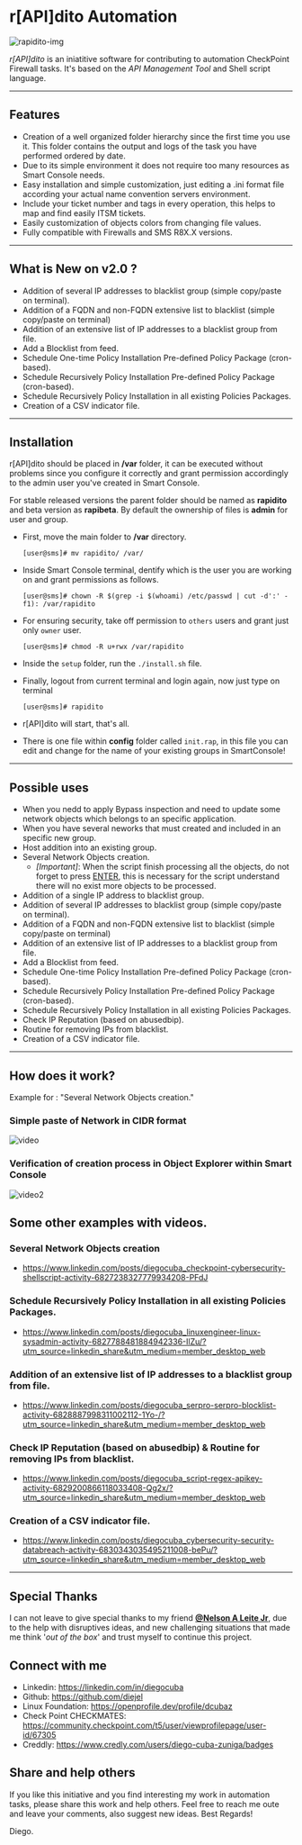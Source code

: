 # r[API]dito Automation #
![rapidito-img](https://user-images.githubusercontent.com/15971140/129296008-cec4df7f-a828-4b1d-875d-9796e2e5f6f1.JPG)

*r[API]dito* is an iniatitive software for contributing to automation CheckPoint Firewall tasks. It's based on the _API Management Tool_  and Shell script language.

---

## Features
- Creation of a well organized folder hierarchy since the first time you use it. This folder contains the output and logs of the task you have performed ordered by date.
- Due to its simple environment it does not require too many resources as Smart Console needs.
- Easy installation and simple customization, just editing a .ini format file according your actual name convention servers environment.
- Include your ticket number and tags in every operation, this helps to map and find easily ITSM tickets.
- Easily customization of objects colors from changing file values.
- Fully compatible with Firewalls and SMS R8X.X versions.

---

## What is New on v2.0 ?

- Addition of several IP addresses to blacklist group (simple copy/paste on terminal).
- Addition of a FQDN and non-FQDN extensive list to blacklist (simple copy/paste on terminal)
- Addition of an extensive list of IP addresses to a blacklist group from file.
- Add a Blocklist from feed.
- Schedule One-time Policy Installation Pre-defined Policy Package (cron-based).
- Schedule Recursively Policy Installation Pre-defined Policy Package (cron-based).
- Schedule Recursively Policy Installation in all existing Policies Packages.
- Creation of a CSV indicator file.  

---

## Installation
r[API]dito should be placed in **/var** folder, it can be executed without problems since you configure it correctly and grant permission accordingly to the admin user you've created in Smart Console.

For stable released versions the parent folder should be named as **rapidito** and beta version as **rapibeta**. By default the ownership of files is **admin** for user and group. 

- First, move the main folder to **/var** directory.

  `[user@sms]# mv rapidito/ /var/`

- Inside Smart Console terminal, dentify which is the user you are working on and grant permissions as follows. 

  `[user@sms]# chown -R $(grep -i $(whoami) /etc/passwd | cut -d':' -f1): /var/rapidito` 

- For ensuring security, take off permission to `others` users and grant just only `owner` user. 
  
  `[user@sms]# chmod -R u+rwx /var/rapidito`

- Inside the `setup` folder, run the `./install.sh` file.

- Finally, logout from current terminal and login again, now just type on terminal
    
    `[user@sms]# rapidito`

- r[API]dito will start, that's all.

* There is one file within **config** folder called `init.rap`, in this file you can edit and change for the name of your existing groups in SmartConsole! 
----

  
## Possible uses ##

- When you nedd to apply Bypass inspection and need to update some network objects which belongs to an specific application.
- When you have several neworks that must created and included in an specific new group. 
- Host addition into an existing group.
- Several Network Objects creation. 
  - *[Important]*: When the script finish processing all the objects, do not forget to press [ENTER](↵), this is necessary for the script understand there will no exist more objects to be processed. 
- Addition of a single IP address to blacklist group.
- Addition of several IP addresses to blacklist group (simple copy/paste on terminal).
- Addition of a FQDN and non-FQDN extensive list to blacklist (simple copy/paste on terminal)
- Addition of an extensive list of IP addresses to a blacklist group from file.
- Add a Blocklist from feed.
- Schedule One-time Policy Installation Pre-defined Policy Package (cron-based).
- Schedule Recursively Policy Installation Pre-defined Policy Package (cron-based).
- Schedule Recursively Policy Installation in all existing Policies Packages.
- Check IP Reputation (based on abusedbip).
- Routine for removing IPs from blacklist.
- Creation of a CSV indicator file.  

---

## How does it work? ##

Example for : "Several Network Objects creation."

### Simple paste of Network in CIDR format  ###
![video](https://user-images.githubusercontent.com/15971140/129293935-218a8743-917b-445f-8155-162b4c9c2204.gif)
### Verification of creation process in Object Explorer within Smart Console ###
![video2](https://user-images.githubusercontent.com/15971140/129294281-1c555ccd-13ee-4d04-958c-8eae962b894a.gif)

## Some other examples with videos.
### Several Network Objects creation
- https://www.linkedin.com/posts/diegocuba_checkpoint-cybersecurity-shellscript-activity-6827238327779934208-PFdJ 
### Schedule Recursively Policy Installation in all existing Policies Packages.
- https://www.linkedin.com/posts/diegocuba_linuxengineer-linux-sysadmin-activity-6827788481884942336-IlZu/?utm_source=linkedin_share&utm_medium=member_desktop_web
### Addition of an extensive list of IP addresses to a blacklist group from file.
- https://www.linkedin.com/posts/diegocuba_serpro-serpro-blocklist-activity-6828887998311002112-1Yo-/?utm_source=linkedin_share&utm_medium=member_desktop_web
### Check IP Reputation (based on abusedbip) & Routine for removing IPs from blacklist.
- https://www.linkedin.com/posts/diegocuba_script-regex-apikey-activity-6829200866118033408-Qg2x/?utm_source=linkedin_share&utm_medium=member_desktop_web
### Creation of a CSV indicator file.
- https://www.linkedin.com/posts/diegocuba_cybersecurity-security-databreach-activity-6830343035495211008-bePu/?utm_source=linkedin_share&utm_medium=member_desktop_web

---

## Special Thanks
I can not leave to give special thanks to my friend **[@Nelson A Leite Jr](https://www.linkedin.com/in/nelson-a-leite-jr)**, due to the help with disruptives ideas, and new challenging situations that made me think '_out of the box_' and trust myself to continue this project.

## Connect with me ##
- Linkedin: https://linkedin.com/in/diegocuba
- Github: https://github.com/diejel
- Linux Foundation: https://openprofile.dev/profile/dcubaz
- Check Point CHECKMATES: https://community.checkpoint.com/t5/user/viewprofilepage/user-id/67305
- Creddly: https://www.credly.com/users/diego-cuba-zuniga/badges
  
## Share and help others ##
If you like this initiative and you find interesting my work in automation tasks, please share this work and help others. Feel free to reach me oute and leave your comments, also suggest new ideas. Best Regards!

Diego.

